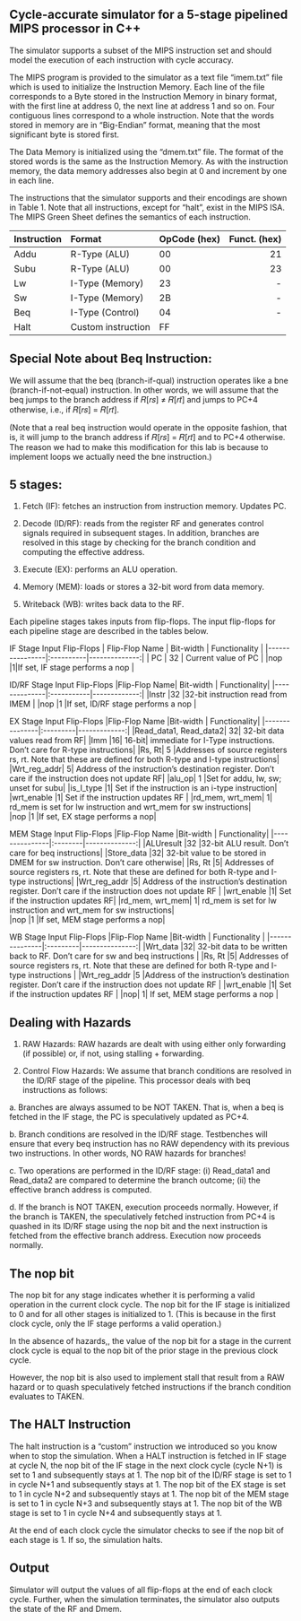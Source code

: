 ## Cycle-accurate simulator for a 5-stage pipelined MIPS processor in C++

The simulator supports a subset of the MIPS instruction set and should model the execution of each instruction with cycle accuracy.

The MIPS program is provided to the simulator as a text file “imem.txt” file which is used to initialize the Instruction Memory. Each line of the file corresponds to a Byte stored in the Instruction Memory in binary format, with the first line at address 0, the next line at address 1 and so on. Four contiguous lines correspond to a whole instruction. Note that the words stored in memory are in “Big-Endian” format, meaning that the most significant byte is stored first.   

The Data Memory is initialized using the “dmem.txt” file. The format of the stored words is the same as the Instruction Memory. As with the instruction memory, the data memory addresses also begin at 0 and increment by one in each line.  

The instructions that the simulator supports and their encodings are shown in Table 1. Note that all instructions, except for “halt”, exist in the MIPS ISA. The MIPS Green Sheet defines the semantics of each instruction. 

| Instruction | Format            | OpCode (hex)  | Funct. (hex) |
|-------------|:------------------|---------------|-------------:|
| Addu        | R-Type (ALU)      |     00        |    21 
| Subu        | R-Type (ALU)      |     00        |    23 
| Lw          | I-Type (Memory)   |     23        |    - 
| Sw          | I-Type (Memory)   |     2B        |    - 
| Beq         | I-Type (Control)  |     04        |    - 
| Halt        | Custom instruction|     FF        | 

## Special Note about Beq Instruction: 

We will assume that the beq (branch-if-qual) instruction operates like a bne (branch-if-not-equal) instruction. In other words, we will assume that the beq jumps to the branch address if 𝑅[𝑟𝑠] ≠ 𝑅[𝑟𝑡] and jumps to PC+4 otherwise, i.e., if 𝑅[𝑟𝑠] = 𝑅[𝑟𝑡].   
 
(Note that a real beq instruction would operate in the opposite fashion, that is, it will jump to the branch address if 𝑅[𝑟𝑠] = 𝑅[𝑟𝑡] and to PC+4 otherwise. The reason we had to make this modification for this lab is because to implement loops we actually need the bne instruction.) 

## 5 stages: 
 
1. Fetch (IF): fetches an instruction from instruction memory. Updates PC.  

2. Decode (ID/RF): reads from the register RF and generates control signals required in subsequent stages. In addition, branches are resolved in this stage by checking for the branch condition and computing the effective address.  

3. Execute (EX): performs an ALU operation.  

4. Memory (MEM): loads or stores a 32-bit word from data memory. 

5. Writeback (WB): writes back data to the RF. 

Each pipeline stages takes inputs from flip-flops. The input flip-flops for each pipeline stage are described in the tables below. 

IF Stage Input Flip-Flops 
| Flip-Flop Name | Bit-width | Functionality | 
|----------------|:----------|--------------:|
| PC | 32 | Current value of PC | 
|nop |1|If set, IF stage performs a nop |
 
ID/RF Stage Input Flip-Flops 
|Flip-Flop Name| Bit-width | Functionality| 
|--------------|:-----------|-------------:|
|Instr |32 |32-bit instruction read from IMEM |
|nop |1 |If set, ID/RF stage performs a nop |

  EX Stage Input Flip-Flops 
|Flip-Flop Name |Bit-width | Functionality| 
|---------------|:---------|-------------:|
|Read_data1, Read_data2| 32| 32-bit data values read from RF| 
|Imm |16| 16-bit| immediate for I-Type instructions. Don’t care for R-type instructions| 
|Rs, Rt| 5 |Addresses of source registers rs, rt. Note that these are defined for both R-type and I-type instructions| 
|Wrt_reg_addr| 5| Address of the instruction’s destination register. Don’t care if the instruction does not update RF| 
|alu_op| 1 |Set for addu, lw, sw; unset for subu| 
|is_I_type |1| Set if the instruction is an i-type instruction|  
|wrt_enable |1| Set if the instruction updates RF |
|rd_mem, wrt_mem| 1| rd_mem is set for lw instruction and wrt_mem for sw instructions|  
|nop |1 |If set, EX stage performs a nop| 
 
MEM Stage Input Flip-Flops 
|Flip-Flop Name |Bit-width | Functionality| 
|---------------|:--------|--------------:|
|ALUresult |32 |32-bit ALU result. Don’t care for beq instructions| 
|Store_data |32| 32-bit value to be stored in DMEM for sw instruction. Don’t care otherwise| 
|Rs, Rt |5| Addresses of source registers rs, rt. Note that these are defined for both R-type and I-type instructions| 
|Wrt_reg_addr |5| Address of the instruction’s destination register. Don’t care if the instruction does not update RF |
|wrt_enable |1| Set if the instruction updates RF| 
|rd_mem, wrt_mem| 1| rd_mem is set for lw instruction and wrt_mem for sw instructions|  
|nop |1 |If set, MEM stage performs a nop| 
 
WB Stage Input Flip-Flops 
|Flip-Flop Name |Bit-width | Functionality |
|---------------|:---------|---------------:|
|Wrt_data |32| 32-bit data to be written back to RF. Don’t care for sw and beq instructions |
|Rs, Rt |5| Addresses of source registers rs, rt. Note that these are defined for both R-type and I-type instructions |
|Wrt_reg_addr |5 |Address of the instruction’s destination register. Don’t care if the instruction does not update RF |
|wrt_enable |1| Set if the instruction updates RF |
|nop| 1| If set, MEM stage performs a nop |

## Dealing with Hazards 

1. RAW Hazards: RAW hazards are dealt with using either only forwarding (if possible) or, if not, using stalling + forwarding. 

2. Control Flow Hazards: We assume that branch conditions are resolved in the ID/RF stage of the pipeline. This processor deals with beq instructions as follows: 
  
a. Branches are always assumed to be NOT TAKEN. That is, when a beq is fetched in the IF stage, the PC is speculatively updated as PC+4. 
  
b. Branch conditions are resolved in the ID/RF stage. Testbenches will ensure that every beq instruction has no RAW dependency with its previous two instructions. In other words, NO RAW hazards for branches! 
  
c. Two operations are performed in the ID/RF stage: (i) Read_data1 and Read_data2 are compared to determine the branch outcome; (ii) the effective branch address is computed. 
  
d. If the branch is NOT TAKEN, execution proceeds normally. However, if the branch is TAKEN, the speculatively fetched instruction from PC+4 is quashed in its ID/RF stage using the nop bit and the next instruction is fetched from the effective branch address. Execution now proceeds normally.

## The nop bit 

The nop bit for any stage indicates whether it is performing a valid operation in the current clock cycle. The nop bit for the IF stage is initialized to 0 and for all other stages is initialized to 1. (This is because in the first clock cycle, only the IF stage performs a valid operation.) 

In the absence of hazards,, the value of the nop bit for a stage in the current clock cycle is equal to the nop bit of the prior stage in the previous clock cycle. 

However, the nop bit is also used to implement stall that result from a RAW hazard or to quash speculatively fetched instructions if the branch condition evaluates to TAKEN. 

## The HALT Instruction 
 
The halt instruction is a “custom” instruction we introduced so you know when to stop the simulation. When a HALT instruction is fetched in IF stage at cycle N, the nop bit of the IF stage in the next clock cycle (cycle N+1) is set to 1 and subsequently stays at 1. The nop bit of the ID/RF stage is set to 1 in cycle N+1 and subsequently stays at 1. The nop bit of the EX stage is set to 1 in cycle N+2 and subsequently stays at 1. The nop bit of the MEM stage is set to 1 in cycle N+3 and subsequently stays at 1. The nop bit of the WB stage is set to 1 in cycle N+4 and subsequently stays at 1.  
 
At the end of each clock cycle the simulator checks to see if the nop bit of each stage is 1. If so, the simulation halts. 

## Output 
 
Simulator will output the values of all flip-flops at the end of each clock cycle. Further, when the simulation terminates, the simulator also outputs the state of the RF and Dmem.
